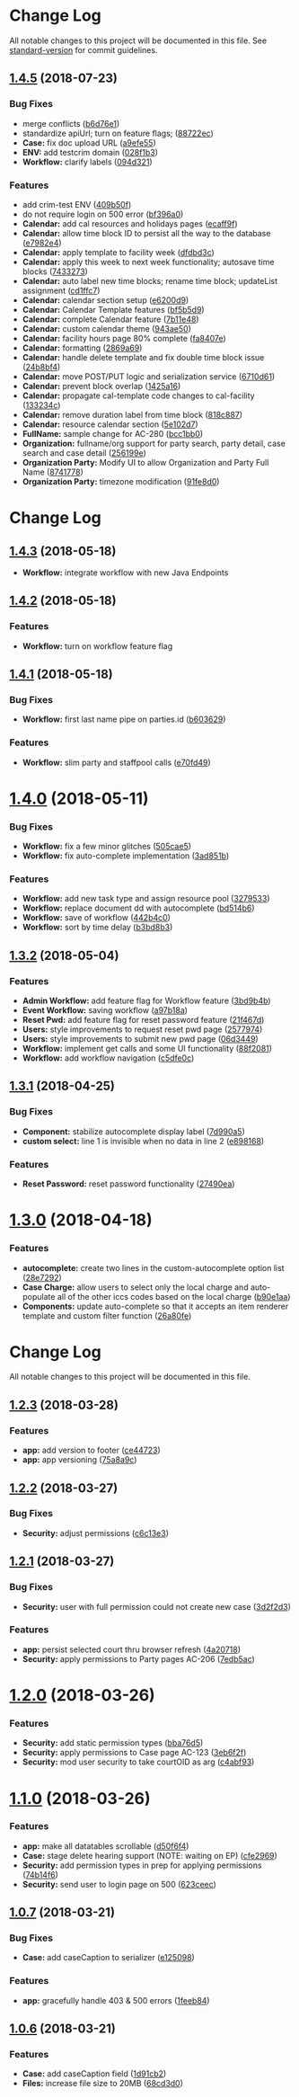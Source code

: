 # Change Log

All notable changes to this project will be documented in this file. See [standard-version](https://github.com/conventional-changelog/standard-version) for commit guidelines.

<a name="1.4.5"></a>
## [1.4.5](https://bitbucket.org/natcenterstatecourts/acts-fe/compare/v1.4.3...v1.4.5) (2018-07-23)


### Bug Fixes

* merge conflicts ([b6d76e1](https://bitbucket.org/natcenterstatecourts/acts-fe/commits/b6d76e1))
* standardize apiUrl; turn on feature flags; ([88722ec](https://bitbucket.org/natcenterstatecourts/acts-fe/commits/88722ec))
* **Case:** fix doc upload URL ([a9efe55](https://bitbucket.org/natcenterstatecourts/acts-fe/commits/a9efe55))
* **ENV:** add testcrim domain ([028f1b3](https://bitbucket.org/natcenterstatecourts/acts-fe/commits/028f1b3))
* **Workflow:** clarify labels ([094d321](https://bitbucket.org/natcenterstatecourts/acts-fe/commits/094d321))


### Features

* add crim-test ENV ([409b50f](https://bitbucket.org/natcenterstatecourts/acts-fe/commits/409b50f))
* do not require login on 500 error ([bf396a0](https://bitbucket.org/natcenterstatecourts/acts-fe/commits/bf396a0))
* **Calendar:** add cal resources and holidays pages ([ecaff9f](https://bitbucket.org/natcenterstatecourts/acts-fe/commits/ecaff9f))
* **Calendar:** allow time block ID to persist all the way to the database ([e7982e4](https://bitbucket.org/natcenterstatecourts/acts-fe/commits/e7982e4))
* **Calendar:** apply template to facility week ([dfdbd3c](https://bitbucket.org/natcenterstatecourts/acts-fe/commits/dfdbd3c))
* **Calendar:** apply this week to next week functionality; autosave time blocks ([7433273](https://bitbucket.org/natcenterstatecourts/acts-fe/commits/7433273))
* **Calendar:** auto label new time blocks; rename time block; updateList assignment ([cd1ffc7](https://bitbucket.org/natcenterstatecourts/acts-fe/commits/cd1ffc7))
* **Calendar:** calendar section setup ([e6200d9](https://bitbucket.org/natcenterstatecourts/acts-fe/commits/e6200d9))
* **Calendar:** Calendar Template features ([bf5b5d9](https://bitbucket.org/natcenterstatecourts/acts-fe/commits/bf5b5d9))
* **Calendar:** complete Calendar feature ([7b11e48](https://bitbucket.org/natcenterstatecourts/acts-fe/commits/7b11e48))
* **Calendar:** custom calendar theme ([943ae50](https://bitbucket.org/natcenterstatecourts/acts-fe/commits/943ae50))
* **Calendar:** facility hours page 80% complete ([fa8407e](https://bitbucket.org/natcenterstatecourts/acts-fe/commits/fa8407e))
* **Calendar:** formatting ([2869a69](https://bitbucket.org/natcenterstatecourts/acts-fe/commits/2869a69))
* **Calendar:** handle delete template and fix double time block issue ([24b8bf4](https://bitbucket.org/natcenterstatecourts/acts-fe/commits/24b8bf4))
* **Calendar:** move POST/PUT logic and  serialization service ([6710d61](https://bitbucket.org/natcenterstatecourts/acts-fe/commits/6710d61))
* **Calendar:** prevent block overlap ([1425a16](https://bitbucket.org/natcenterstatecourts/acts-fe/commits/1425a16))
* **Calendar:** propagate cal-template code changes to cal-facility ([133234c](https://bitbucket.org/natcenterstatecourts/acts-fe/commits/133234c))
* **Calendar:** remove duration label from time block ([818c887](https://bitbucket.org/natcenterstatecourts/acts-fe/commits/818c887))
* **Calendar:** resource calendar section ([5e102d7](https://bitbucket.org/natcenterstatecourts/acts-fe/commits/5e102d7))
* **FullName:** sample change for AC-280 ([bcc1bb0](https://bitbucket.org/natcenterstatecourts/acts-fe/commits/bcc1bb0))
* **Organization:** fullname/org support for party search, party detail, case search and case detail ([256199e](https://bitbucket.org/natcenterstatecourts/acts-fe/commits/256199e))
* **Organization Party:** Modify UI to allow Organization and Party Full Name ([8741778](https://bitbucket.org/natcenterstatecourts/acts-fe/commits/8741778))
* **Organization Party:** timezone modification ([91fe8d0](https://bitbucket.org/natcenterstatecourts/acts-fe/commits/91fe8d0))



# Change Log


## [1.4.3](https://bitbucket.org/reurgency/ccms-fe2/compare/v1.4.2...v1.4.3) (2018-05-18)

* **Workflow:** integrate workflow with new Java Endpoints


## [1.4.2](https://bitbucket.org/reurgency/ccms-fe2/compare/v1.4.1...v1.4.2) (2018-05-18)

### Features

* **Workflow:** turn on workflow feature flag


## [1.4.1](https://bitbucket.org/reurgency/ccms-fe2/compare/v1.4.0...v1.4.1) (2018-05-18)


### Bug Fixes

* **Workflow:** first last name pipe on parties.id ([b603629](https://bitbucket.org/reurgency/ccms-fe2/commits/b603629))


### Features

* **Workflow:** slim party and staffpool calls ([e70fd49](https://bitbucket.org/reurgency/ccms-fe2/commits/e70fd49))



# [1.4.0](https://bitbucket.org/reurgency/ccms-fe2/compare/v1.3.2...v1.4.0) (2018-05-11)


### Bug Fixes

* **Workflow:** fix a few minor glitches ([505cae5](https://bitbucket.org/reurgency/ccms-fe2/commits/505cae5))
* **Workflow:** fix auto-complete implementation ([3ad851b](https://bitbucket.org/reurgency/ccms-fe2/commits/3ad851b))


### Features

* **Workflow:** add new task type and assign resource pool ([3279533](https://bitbucket.org/reurgency/ccms-fe2/commits/3279533))
* **Workflow:** replace document dd with autocomplete ([bd514b6](https://bitbucket.org/reurgency/ccms-fe2/commits/bd514b6))
* **Workflow:** save of workflow ([442b4c0](https://bitbucket.org/reurgency/ccms-fe2/commits/442b4c0))
* **Workflow:** sort by time delay ([b3bd8b3](https://bitbucket.org/reurgency/ccms-fe2/commits/b3bd8b3))



## [1.3.2](https://bitbucket.org/reurgency/ccms-fe2/compare/v1.3.1...v1.3.2) (2018-05-04)


### Features

* **Admin Workflow:** add feature flag for Workflow feature ([3bd9b4b](https://bitbucket.org/reurgency/ccms-fe2/commits/3bd9b4b))
* **Event Workflow:** saving workflow ([a97b18a](https://bitbucket.org/reurgency/ccms-fe2/commits/a97b18a))
* **Reset Pwd:** add feature flag for reset password feature ([21f467d](https://bitbucket.org/reurgency/ccms-fe2/commits/21f467d))
* **Users:** style improvements to request reset pwd page ([2577974](https://bitbucket.org/reurgency/ccms-fe2/commits/2577974))
* **Users:** style improvements to submit new pwd page ([06d3449](https://bitbucket.org/reurgency/ccms-fe2/commits/06d3449))
* **Workflow:**  implement get calls and some UI functionality ([88f2081](https://bitbucket.org/reurgency/ccms-fe2/commits/88f2081))
* **Workflow:** add workflow navigation ([c5dfe0c](https://bitbucket.org/reurgency/ccms-fe2/commits/c5dfe0c))



## [1.3.1](https://bitbucket.org/reurgency/ccms-fe2/compare/v1.3.0...v1.3.1) (2018-04-25)


### Bug Fixes

* **Component:** stabilize autocomplete display label ([7d990a5](https://bitbucket.org/reurgency/ccms-fe2/commits/7d990a5))
* **custom select:** line 1 is invisible when no data in line 2 ([e898168](https://bitbucket.org/reurgency/ccms-fe2/commits/e898168))


### Features

* **Reset Password:** reset password functionality ([27490ea](https://bitbucket.org/reurgency/ccms-fe2/commits/27490ea))



# [1.3.0](https://bitbucket.org/reurgency/ccms-fe2/compare/v1.2.3...v1.3.0) (2018-04-18)


### Features

* **autocomplete:** create two lines in the custom-autocomplete option list ([28e7292](https://bitbucket.org/reurgency/ccms-fe2/commits/28e7292))
* **Case Charge:** allow users to select only the local charge and auto-populate all of the other iccs codes based on the local charge ([b90e1aa](https://bitbucket.org/reurgency/ccms-fe2/commits/b90e1aa))
* **Components:** update auto-complete so that it accepts an item renderer template and custom filter function ([26a80fe](https://bitbucket.org/reurgency/ccms-fe2/commits/26a80fe))



# Change Log

All notable changes to this project will be documented in this file. 


## [1.2.3](https://bitbucket.org/reurgency/ccms-fe2/compare/v1.2.2...v1.2.3) (2018-03-28)


### Features

* **app:** add version to footer ([ce44723](https://bitbucket.org/reurgency/ccms-fe2/commits/ce44723))
* **app:** app versioning ([75a8a9c](https://bitbucket.org/reurgency/ccms-fe2/commits/75a8a9c))




## [1.2.2](https://bitbucket.org/reurgency/ccms-fe2/compare/v1.2.1...v1.2.2) (2018-03-27)


### Bug Fixes

* **Security:** adjust permissions ([c6c13e3](https://bitbucket.org/reurgency/ccms-fe2/commits/c6c13e3))




## [1.2.1](https://bitbucket.org/reurgency/ccms-fe2/compare/v1.2.0...v1.2.1) (2018-03-27)


### Bug Fixes

* **Security:** user with full permission could not create new case ([3d2f2d3](https://bitbucket.org/reurgency/ccms-fe2/commits/3d2f2d3))


### Features

* **app:** persist selected court thru browser refresh ([4a20718](https://bitbucket.org/reurgency/ccms-fe2/commits/4a20718))
* **Security:** apply permissions to Party pages AC-206 ([7edb5ac](https://bitbucket.org/reurgency/ccms-fe2/commits/7edb5ac))




# [1.2.0](https://bitbucket.org/reurgency/ccms-fe2/compare/v1.1.0...v1.2.0) (2018-03-26)


### Features

* **Security:** add static permission types ([bba76d5](https://bitbucket.org/reurgency/ccms-fe2/commits/bba76d5))
* **Security:** apply permissions to Case page AC-123 ([3eb6f2f](https://bitbucket.org/reurgency/ccms-fe2/commits/3eb6f2f))
* **Security:** mod user security to take courtOID as arg ([c4abf93](https://bitbucket.org/reurgency/ccms-fe2/commits/c4abf93))



# [1.1.0](https://bitbucket.org/reurgency/ccms-fe2/compare/v1.0.7...v1.1.0) (2018-03-26)


### Features

* **app:** make all datatables scrollable ([d50f6f4](https://bitbucket.org/reurgency/ccms-fe2/commits/d50f6f4))
* **Case:** stage delete hearing support (NOTE: waiting on EP) ([cfe2969](https://bitbucket.org/reurgency/ccms-fe2/commits/cfe2969))
* **Security:** add permission types in prep for applying permissions ([74b14f6](https://bitbucket.org/reurgency/ccms-fe2/commits/74b14f6))
* **Security:** send user to login page on 500 ([623ceec](https://bitbucket.org/reurgency/ccms-fe2/commits/623ceec))



## [1.0.7](https://bitbucket.org/reurgency/ccms-fe2/compare/v1.1.0...v1.0.7) (2018-03-21)


### Bug Fixes

* **Case:** add caseCaption to serializer ([e125098](https://bitbucket.org/reurgency/ccms-fe2/commits/e125098))


### Features

* **app:** gracefully handle 403 & 500 errors ([1feeb84](https://bitbucket.org/reurgency/ccms-fe2/commits/1feeb84))



## [1.0.6](https://bitbucket.org/reurgency/ccms-fe2/compare/v1.1.0...v1.0.6) (2018-03-21)

### Features

* **Case:** add caseCaption field ([1d91cb2](https://bitbucket.org/reurgency/ccms-fe2/commits/1d91cb2))
* **Files:** increase file size to 20MB ([68cd3d0](https://bitbucket.org/reurgency/ccms-fe2/commits/68cd3d0))

